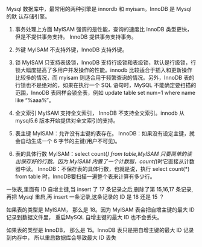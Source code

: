 Mysql 数据库中，最常用的两种引擎是 innordb 和 myisam。InnoDB 是 Mysql 的默
认存储引擎。

1. 事务处理上方面
MyISAM 强调的是性能，查询的速度比 InnoDB 类型更快，但是不提供事务支持。
InnoDB 提供事务支持事务。

2. 外键
MyISAM 不支持外键，InnoDB 支持外键。

3. 锁
MyISAM 只支持表级锁，InnoDB 支持行级锁和表级锁，默认是行级锁，行锁大幅度提高了多用户并发操作的性能。innodb 比较适合于插入和更新操作比较多的情况，而 myisam 则适合用于频繁查询的情况。另外，InnoDB 表的行锁也不是绝对的，如果在执行一个 SQL 语句时，MySQL 不能确定要扫描的范围，InnoDB 表同样会锁全表，例如 update table set num=1 where name like “%aaa%”。

4. 全文索引
MyISAM 支持全文索引， InnoDB 不支持全文索引。innodb 从 mysql5.6 版本开始提供对全文索引的支持。

5. 表主键
MyISAM：允许没有主键的表存在。
InnoDB：如果没有设定主键，就会自动生成一个 6 字节的主键(用户不可见)。

6. 表的具体行数
MyISAM：select count(*) from table,MyISAM 只要简单的读出保存好的行数。因为
MyISAM 内置了一个计数器，count(*)时它直接从计数器中读。
InnoDB：不保存表的具体行数，也就是说，执行 select count(*) from table 时，InnoDB要扫描一遍整个表来计算有多少行。


一张表,里面有 ID 自增主键,当 insert 了 17 条记录之后,删除了第 15,16,17 条记录,再把 Mysql 重启,再 insert 一条记录,这条记录的 ID 是 18 还是 15 ？

如果表的类型是 MyISAM， 那么是 18。因为 MyISAM 表会把自增主键的最大 ID 记录到数据文件里， 重启MySQL 自增主键的最大 ID 也不会丢失。

如果表的类型是 InnoDB， 那么是 15。InnoDB 表只是把自增主键的最大 ID 记录到内存中， 所以重启数据库会导致最大 ID 丢失

